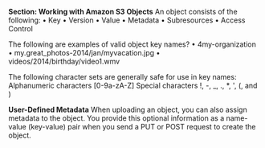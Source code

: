 
**Section: Working with Amazon S3 Objects**
An object consists of the following:
• Key
• Version
• Value
• Metadata
• Subresources
• Access Control

The following are examples of valid object key names?
• 4my-organization
• my.great_photos-2014/jan/myvacation.jpg 
• videos/2014/birthday/video1.wmv

The following character sets are generally safe for use in key names:
Alphanumeric characters [0-9a-zA-Z]
Special characters !, -, _, ., *, ', (, and )

**User-Defined Metadata**
When uploading an object, you can also assign metadata to the object. You provide this optional information as a name-value (key-value) pair when you send a PUT or POST request to create the object.
